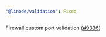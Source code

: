 ```yaml
---
"@linode/validation": Fixed
---
```


Firewall custom port validation ([#9336](https://github.com/linode/manager/pull/9336))
